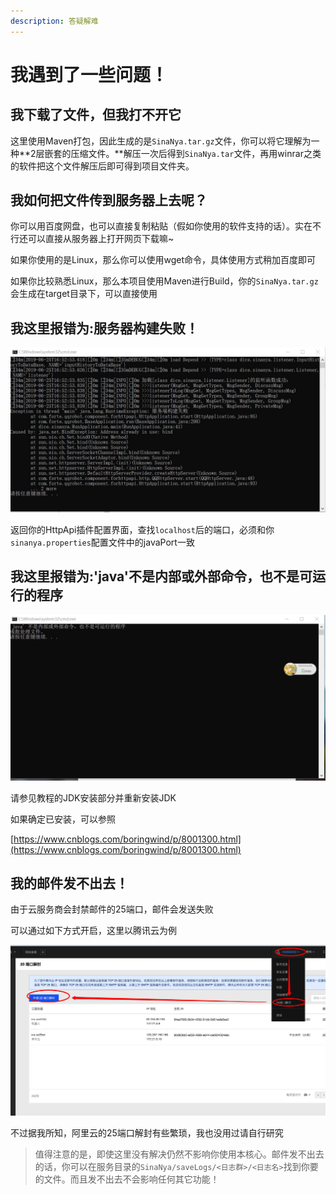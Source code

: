 ```yaml
---
description: 答疑解难
---
```


# 我遇到了一些问题！

## 我下载了文件，但我打不开它

这里使用Maven打包，因此生成的是`SinaNya.tar.gz`文件，你可以将它理解为一种**2层嵌套的压缩文件。**解压一次后得到`SinaNya.tar`文件，再用winrar之类的软件把这个文件解压后即可得到项目文件夹。

## 我如何把文件传到服务器上去呢？

你可以用百度网盘，也可以直接复制粘贴（假如你使用的软件支持的话）。实在不行还可以直接从服务器上打开网页下载嘛~

如果你使用的是Linux，那么你可以使用wget命令，具体使用方式稍加百度即可

如果你比较熟悉Linux，那么本项目使用Maven进行Build，你的`SinaNya.tar.gz`会生成在target目录下，可以直接使用

## 我这里报错为:服务器构建失败！

![](../../.gitbook/assets/db4bceef64abeb5e282f6f5fd141e7f5.jpg)

返回你的HttpApi插件配置界面，查找`localhost`后的端口，必须和你`sinanya.properties`配置文件中的javaPort一致

## 我这里报错为:'java'不是内部或外部命令，也不是可运行的程序

![](../../.gitbook/assets/c2812b866f04d36382b701e0367be0db.jpg)

请参见教程的JDK安装部分并重新安装JDK

如果确定已安装，可以参照

[https://www.cnblogs.com/boringwind/p/8001300.html](https://www.cnblogs.com/boringwind/p/8001300.html)

## 我的邮件发不出去！

由于云服务商会封禁邮件的25端口，邮件会发送失败

可以通过如下方式开启，这里以腾讯云为例

![](../../.gitbook/assets/f75cce96-1b15-44b7-a228-c38d5287e86e.png)

不过据我所知，阿里云的25端口解封有些繁琐，我也没用过请自行研究

> 值得注意的是，即使这里没有解决仍然不影响你使用本核心。邮件发不出去的话，你可以在服务目录的`SinaNya/saveLogs/<日志群>/<日志名>`找到你要的文件。而且发不出去不会影响任何其它功能！





